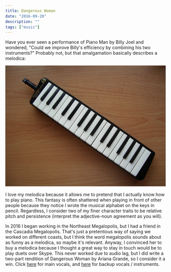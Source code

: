 ```yaml
---
title: Dangerous Woman
date: "2016-09-20"
description: ""
tags: ["music"]
---
```


Have you ever seen a performance of Piano Man by Billy Joel and wondered, "Could we improve Billy's efficiency by combining his two instruments?" Probably not, but that amalgamation basically describes a melodica:

![A melodica, courtesy of Wikimedia Commons](./Melodica.jpg "A melodica, courtesy of Wikimedia Commons")

<!-- todo: show the message under the photo -->

I love my melodica because it allows me to pretend that I actually know how to play piano. This fantasy is often shattered when playing in front of other people because they notice I wrote the musical alphabet on the keys in pencil. Regardless, I consider two of my finer character traits to be relative pitch and persistence (interpret the adjective-noun agreement as you will).

In 2016 I began working in the Northeast Megalopolis, but I had a friend in the Cascadia Megalopolis. That's just a pretentious way of saying we worked on different coasts, but I think the word megalopolis sounds about as funny as a melodica, so maybe it's relevant. Anyway, I convinced her to buy a melodica because I thought a great way to stay in touch would be to play duets over Skype. This never worked due to audio lag, but I did write a two-part rendition of Dangerous Woman by Ariana Grande, so I consider it a win. Click <a target="_blank" href="dangerous_woman_1.pdf">here</a> for main vocals, and <a target="_blank" href="dangerous_woman_2.pdf">here</a> for backup vocals / instruments.